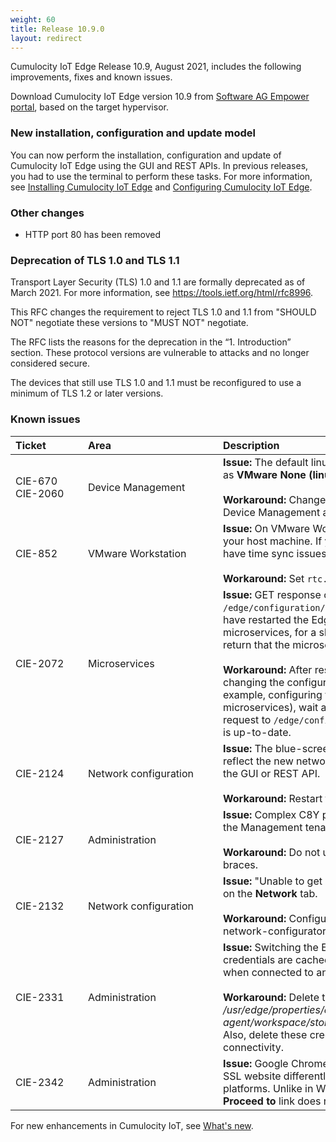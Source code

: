 ```yaml
---
weight: 60
title: Release 10.9.0
layout: redirect
---
```


Cumulocity IoT Edge Release 10.9, August 2021, includes the following improvements, fixes and known issues.

Download Cumulocity IoT Edge version 10.9 from [Software AG Empower portal](https://empower.softwareag.com), based on the target hypervisor.

### New installation, configuration and update model

You can now perform the installation, configuration and update of Cumulocity IoT Edge using the GUI and REST APIs. In previous releases, you had to use the terminal to perform these tasks. For more information, see [Installing Cumulocity IoT Edge](https://cumulocity.com/guides/10.9.0/edge/installation/) and [Configuring Cumulocity IoT Edge](https://cumulocity.com/guides/10.9.0/edge/configuration/).

### Other changes

- HTTP port 80 has been removed

### Deprecation of TLS 1.0 and TLS 1.1

Transport Layer Security (TLS) 1.0 and 1.1 are formally deprecated as of March 2021. For more information, see https://tools.ietf.org/html/rfc8996.

This RFC changes the requirement to reject TLS 1.0 and 1.1 from "SHOULD NOT" negotiate these versions to "MUST NOT" negotiate.

The RFC lists the reasons for the deprecation in the “1. Introduction” section. These protocol versions are vulnerable to attacks and no longer considered secure.

The devices that still use TLS 1.0 and 1.1 must be reconfigured to use a minimum of TLS 1.2 or later versions.

### Known issues

|<div style="width:100px">Ticket</div>|<div style="width:200px">Area</div>|Description
|:---|:---|:---
|CIE-670<br>CIE-2060|Device Management|**Issue:** The default linux-agent created in VMware appears as **VMware None (linux-agent)**.<br><br>**Workaround:** Change the name of the linux-agent in the Device Management application.
|CIE-852|VMware Workstation|**Issue:** On VMware Workstation, you should use UTC on your host machine. If you choose not to use UTC, you may have time sync issues.<br><br>**Workaround:** Set `rtc.diffFromUTC=0` in the .vmx file.
|CIE-2072|Microservices|**Issue:** GET response of `/edge/configuration/microservices` is not consistent. If you have restarted the Edge appliance or just enabled the microservices, for a short period the GET response might return that the microservices are not enabled.<br><br>**Workaround:** After restarting the Edge appliance or changing the configuration of the Edge appliance (for example, configuring the network or enabling microservices), wait at least 60 seconds before making a request to `/edge/configuration/microservices` to ensure it is up-to-date.
|CIE-2124|Network configuration|**Issue:** The blue-screen network-configurator does not reflect the new network parameters when updated through the GUI or REST API.<br><br>**Workaround:** Restart the Edge appliance.
|CIE-2127|Administration|**Issue:** Complex C8Y password causes failure in setting up the Management tenant and the logged password.<br><br>**Workaround:** Do not use passwords with quotes or curly braces.
|CIE-2132|Network configuration|**Issue:** "Unable to get network configuration information" on the **Network** tab.<br><br>**Workaround:** Configure the network using the blue-screen network-configurator.
|CIE-2331|Administration|**Issue:** Switching the Edge agent URL fails as the device credentials are cached. This causes the registration to fail when connected to another Cumulocity IoT tenant URL.<br><br>**Workaround:** Delete the credentials from the location */usr/edge/properties/edge-agent/workspace/storage/credentials_B0Y4g3TPhbQkEeY*. Also, delete these credentials when you disable remote-connectivity.
|CIE-2342|Administration|**Issue:** Google Chrome browser handles the self-signed SSL website differently in Windows and in Macintosh platforms. Unlike in Windows, in Macintosh platform, the **Proceed to** link does not appear in the Chrome browser.



For new enhancements in Cumulocity IoT, see [What's new](/release-10-9-0/whatsnew-10-9-0/).

